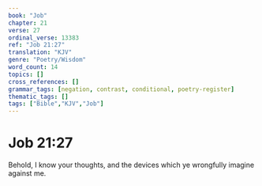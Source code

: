 ```yaml
---
book: "Job"
chapter: 21
verse: 27
ordinal_verse: 13383
ref: "Job 21:27"
translation: "KJV"
genre: "Poetry/Wisdom"
word_count: 14
topics: []
cross_references: []
grammar_tags: [negation, contrast, conditional, poetry-register]
thematic_tags: []
tags: ["Bible","KJV","Job"]
---
```


# Job 21:27

Behold, I know your thoughts, and the devices which ye wrongfully imagine against me.
